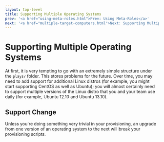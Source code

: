 ```yaml
---
layout: top-level
title: Supporting Multiple Operating Systems
prev: '<a href="using-meta-roles.html">Prev: Using Meta-Roles</a>'
next: '<a href="multiple-target-computers.html">Next: Supporting Multiple Target Computers</a>'
---
```


# Supporting Multiple Operating Systems

At first, it is very tempting to go with an extremely simple structure under the `plays/` folder.  This stores problems for the future.  Over time, you may need to add support for additional Linux distros (for example, you might start supporting CentOS as well as Ubuntu); you will almost certainly need to support multiple versions of the Linux distro that you and your team use daily (for example, Ubuntu 12.10 and Ubuntu 13.10).

## Support Change

Unless you're doing something very trivial in your provisioning, an upgrade from one version of an operating system to the next will break your provisioning scripts.